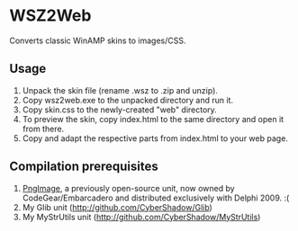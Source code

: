 WSZ2Web
=======

Converts classic WinAMP skins to images/CSS.

Usage
-----

1. Unpack the skin file (rename .wsz to .zip and unzip).
2. Copy wsz2web.exe to the unpacked directory and run it.
3. Copy skin.css to the newly-created "web" directory.
4. To preview the skin, copy index.html to the same directory and open it from there.
5. Copy and adapt the respective parts from index.html to your web page.

Compilation prerequisites
-------------------------

1.	[PngImage][], a previously open-source unit, now owned by
	CodeGear/Embarcadero and distributed exclusively with Delphi 2009. :(
2.	My Glib unit (<http://github.com/CyberShadow/Glib>)
3. 	My MyStrUtils unit (<http://github.com/CyberShadow/MyStrUtils>)

[PngImage]: http://blogs.embarcadero.com/nickhodges/2008/08/13/39100
